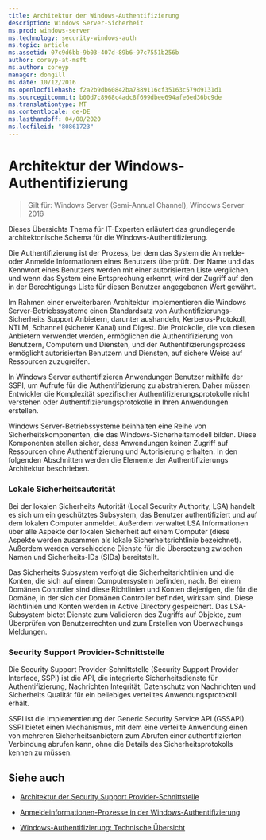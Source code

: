 ```yaml
---
title: Architektur der Windows-Authentifizierung
description: Windows Server-Sicherheit
ms.prod: windows-server
ms.technology: security-windows-auth
ms.topic: article
ms.assetid: 07c9d6bb-9b03-407d-89b6-97c7551b256b
author: coreyp-at-msft
ms.author: coreyp
manager: dongill
ms.date: 10/12/2016
ms.openlocfilehash: f2a2b9db60842ba7889116cf35163c579d9131d1
ms.sourcegitcommit: b00d7c8968c4adc8f699dbee694afe6ed36bc9de
ms.translationtype: MT
ms.contentlocale: de-DE
ms.lasthandoff: 04/08/2020
ms.locfileid: "80861723"
---
```

# <a name="windows-authentication-architecture"></a>Architektur der Windows-Authentifizierung

>Gilt für: Windows Server (Semi-Annual Channel), Windows Server 2016

Dieses Übersichts Thema für IT-Experten erläutert das grundlegende architektonische Schema für die Windows-Authentifizierung.

Die Authentifizierung ist der Prozess, bei dem das System die Anmelde-oder Anmelde Informationen eines Benutzers überprüft. Der Name und das Kennwort eines Benutzers werden mit einer autorisierten Liste verglichen, und wenn das System eine Entsprechung erkennt, wird der Zugriff auf den in der Berechtigungs Liste für diesen Benutzer angegebenen Wert gewährt.

Im Rahmen einer erweiterbaren Architektur implementieren die Windows Server-Betriebssysteme einen Standardsatz von Authentifizierungs-Sicherheits Support Anbietern, darunter aushandeln, Kerberos-Protokoll, NTLM, Schannel (sicherer Kanal) und Digest. Die Protokolle, die von diesen Anbietern verwendet werden, ermöglichen die Authentifizierung von Benutzern, Computern und Diensten, und der Authentifizierungsprozess ermöglicht autorisierten Benutzern und Diensten, auf sichere Weise auf Ressourcen zuzugreifen.

In Windows Server authentifizieren Anwendungen Benutzer mithilfe der SSPI, um Aufrufe für die Authentifizierung zu abstrahieren. Daher müssen Entwickler die Komplexität spezifischer Authentifizierungsprotokolle nicht verstehen oder Authentifizierungsprotokolle in Ihren Anwendungen erstellen.

Windows Server-Betriebssysteme beinhalten eine Reihe von Sicherheitskomponenten, die das Windows-Sicherheitsmodell bilden. Diese Komponenten stellen sicher, dass Anwendungen keinen Zugriff auf Ressourcen ohne Authentifizierung und Autorisierung erhalten. In den folgenden Abschnitten werden die Elemente der Authentifizierungs Architektur beschrieben.

### <a name="local-security-authority"></a>Lokale Sicherheitsautorität
Bei der lokalen Sicherheits Autorität (Local Security Authority, LSA) handelt es sich um ein geschütztes Subsystem, das Benutzer authentifiziert und auf dem lokalen Computer anmeldet. Außerdem verwaltet LSA Informationen über alle Aspekte der lokalen Sicherheit auf einem Computer (diese Aspekte werden zusammen als lokale Sicherheitsrichtlinie bezeichnet). Außerdem werden verschiedene Dienste für die Übersetzung zwischen Namen und Sicherheits-IDs (SIDs) bereitstellt.

Das Sicherheits Subsystem verfolgt die Sicherheitsrichtlinien und die Konten, die sich auf einem Computersystem befinden, nach. Bei einem Domänen Controller sind diese Richtlinien und Konten diejenigen, die für die Domäne, in der sich der Domänen Controller befindet, wirksam sind. Diese Richtlinien und Konten werden in Active Directory gespeichert. Das LSA-Subsystem bietet Dienste zum Validieren des Zugriffs auf Objekte, zum Überprüfen von Benutzerrechten und zum Erstellen von Überwachungs Meldungen.

### <a name="security-support-provider-interface"></a>Security Support Provider-Schnittstelle
Die Security Support Provider-Schnittstelle (Security Support Provider Interface, SSPI) ist die API, die integrierte Sicherheitsdienste für Authentifizierung, Nachrichten Integrität, Datenschutz von Nachrichten und Sicherheits Qualität für ein beliebiges verteiltes Anwendungsprotokoll erhält.

SSPI ist die Implementierung der Generic Security Service API (GSSAPI). SSPI bietet einen Mechanismus, mit dem eine verteilte Anwendung einen von mehreren Sicherheitsanbietern zum Abrufen einer authentifizierten Verbindung abrufen kann, ohne die Details des Sicherheitsprotokolls kennen zu müssen.

## <a name="see-also"></a>Siehe auch

-   [Architektur der Security Support Provider-Schnittstelle](security-support-provider-interface-architecture.md)

-   [Anmeldeinformationen-Prozesse in der Windows-Authentifizierung](credentials-processes-in-windows-authentication.md)

-   [Windows-Authentifizierung: Technische Übersicht](https://technet.microsoft.com/library/dn169029.aspx)


